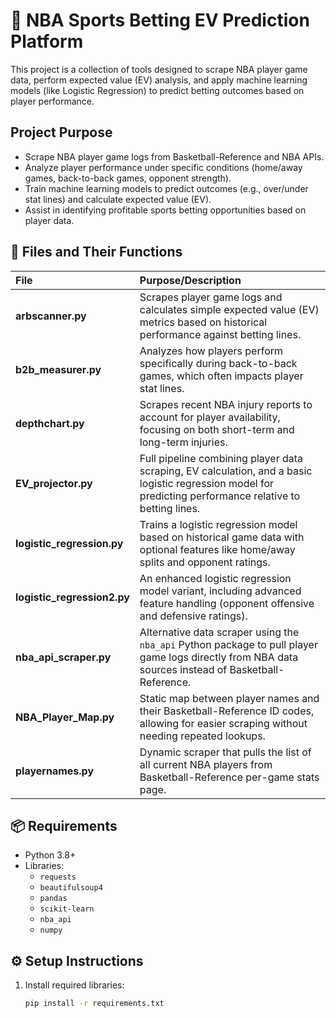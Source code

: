 # 🏀 NBA Sports Betting EV Prediction Platform

This project is a collection of tools designed to scrape NBA player game data, perform expected value (EV) analysis, and apply machine learning models (like Logistic Regression) to predict betting outcomes based on player performance.

## Project Purpose

- Scrape NBA player game logs from Basketball-Reference and NBA APIs.
- Analyze player performance under specific conditions (home/away games, back-to-back games, opponent strength).
- Train machine learning models to predict outcomes (e.g., over/under stat lines) and calculate expected value (EV).
- Assist in identifying profitable sports betting opportunities based on player data.

## 📂 Files and Their Functions

| File | Purpose/Description |
|:---|:---|
| **arbscanner.py** | Scrapes player game logs and calculates simple expected value (EV) metrics based on historical performance against betting lines. |
| **b2b_measurer.py** | Analyzes how players perform specifically during back-to-back games, which often impacts player stat lines. |
| **depthchart.py** | Scrapes recent NBA injury reports to account for player availability, focusing on both short-term and long-term injuries. |
| **EV_projector.py** | Full pipeline combining player data scraping, EV calculation, and a basic logistic regression model for predicting performance relative to betting lines. |
| **logistic_regression.py** | Trains a logistic regression model based on historical game data with optional features like home/away splits and opponent ratings. |
| **logistic_regression2.py** | An enhanced logistic regression model variant, including advanced feature handling (opponent offensive and defensive ratings). |
| **nba_api_scraper.py** | Alternative data scraper using the `nba_api` Python package to pull player game logs directly from NBA data sources instead of Basketball-Reference. |
| **NBA_Player_Map.py** | Static map between player names and their Basketball-Reference ID codes, allowing for easier scraping without needing repeated lookups. |
| **playernames.py** | Dynamic scraper that pulls the list of all current NBA players from Basketball-Reference per-game stats page. |

## 📦 Requirements

- Python 3.8+
- Libraries:
  - `requests`
  - `beautifulsoup4`
  - `pandas`
  - `scikit-learn`
  - `nba_api`
  - `numpy`

## ⚙️ Setup Instructions

1. Install required libraries:
   ```bash
   pip install -r requirements.txt

